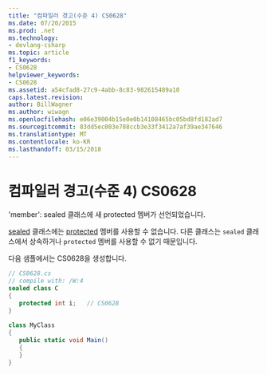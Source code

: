 ```yaml
---
title: "컴파일러 경고(수준 4) CS0628"
ms.date: 07/20/2015
ms.prod: .net
ms.technology:
- devlang-csharp
ms.topic: article
f1_keywords:
- CS0628
helpviewer_keywords:
- CS0628
ms.assetid: a54cfad8-27c9-4abb-8c83-982615489a10
caps.latest.revision: 
author: BillWagner
ms.author: wiwagn
ms.openlocfilehash: e06e39004b15e0e0b14108465bc05bd8fd182ad7
ms.sourcegitcommit: 83dd5ec003e788ccb3e33f3412a7af39ae347646
ms.translationtype: MT
ms.contentlocale: ko-KR
ms.lasthandoff: 03/15/2018
---
```

# <a name="compiler-warning-level-4-cs0628"></a>컴파일러 경고(수준 4) CS0628
'member': sealed 클래스에 새 protected 멤버가 선언되었습니다.  
  
 [sealed](../../csharp/language-reference/keywords/sealed.md) 클래스에는 [protected](../../csharp/language-reference/keywords/protected.md) 멤버를 사용할 수 없습니다. 다른 클래스는 `sealed` 클래스에서 상속하거나 `protected` 멤버를 사용할 수 없기 때문입니다.  
  
 다음 샘플에서는 CS0628을 생성합니다.  
  
```csharp  
// CS0628.cs  
// compile with: /W:4  
sealed class C  
{  
   protected int i;   // CS0628  
}  
  
class MyClass  
{  
   public static void Main()  
   {  
   }  
}  
```
